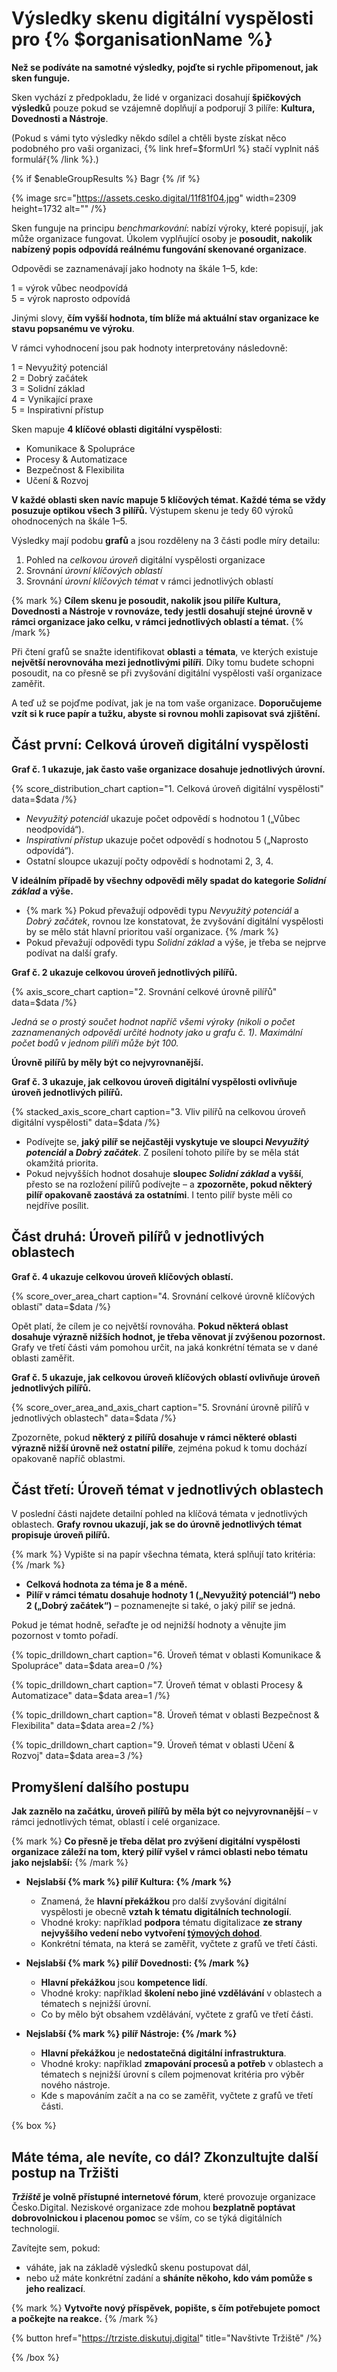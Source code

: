 # Výsledky skenu digitální vyspělosti pro {% $organisationName %}

**Než se podíváte na samotné výsledky, pojďte si rychle připomenout, jak sken funguje.**

Sken vychází z předpokladu, že lidé v organizaci dosahují **špičkových výsledků** pouze pokud se vzájemně doplňují a podporují 3 pilíře: **Kultura, Dovednosti a Nástroje**.

(Pokud s vámi tyto výsledky někdo sdílel a chtěli byste získat něco
podobného pro vaši organizaci, {% link href=$formUrl %} stačí vyplnit
náš formulář{% /link %}.)

{% if $enableGroupResults %}
Bagr
{% /if %}

{% image src="https://assets.cesko.digital/11f81f04.jpg" width=2309 height=1732 alt="" /%}

Sken funguje na principu _benchmarkování_: nabízí výroky, které popisují, jak může organizace fungovat. Úkolem vyplňující osoby je **posoudit, nakolik nabízený popis odpovídá reálnému fungování skenované organizace**.

Odpovědi se zaznamenávají jako hodnoty na škále 1–5, kde:

1 = výrok vůbec neodpovídá  
5 = výrok naprosto odpovídá

Jinými slovy, **čím vyšší hodnota, tím blíže má aktuální stav organizace ke stavu popsanému ve výroku**.

V rámci vyhodnocení jsou pak hodnoty interpretovány následovně:

1 = Nevyužitý potenciál  
2 = Dobrý začátek  
3 = Solidní základ  
4 = Vynikající praxe  
5 = Inspirativní přístup

Sken mapuje **4 klíčové oblasti digitální vyspělosti**:

- Komunikace & Spolupráce
- Procesy & Automatizace
- Bezpečnost & Flexibilita
- Učení & Rozvoj

**V každé oblasti sken navíc mapuje 5 klíčových témat. Každé téma se vždy posuzuje optikou všech 3 pilířů.** Výstupem skenu je tedy 60 výroků ohodnocených na škále 1–5.

Výsledky mají podobu **grafů** a jsou rozděleny na 3 části podle míry detailu:

1. Pohled na _celkovou úroveň_ digitální vyspělosti organizace
2. Srovnání _úrovní klíčových oblastí_
3. Srovnání _úrovní klíčových témat_ v rámci jednotlivých oblastí

{% mark %} **Cílem skenu je posoudit, nakolik jsou pilíře Kultura, Dovednosti a Nástroje v rovnováze, tedy jestli dosahují stejné úrovně v rámci organizace jako celku, v rámci jednotlivých oblastí a témat.** {% /mark %}

Při čtení grafů se snažte identifikovat **oblasti** a **témata**, ve kterých existuje **největší nerovnováha mezi jednotlivými pilíři**. Díky tomu budete schopni posoudit, na co přesně se při zvyšování digitální vyspělosti vaší organizace zaměřit.

A teď už se pojďme podívat, jak je na tom vaše organizace. **Doporučujeme vzít si k ruce papír a tužku, abyste si rovnou mohli zapisovat svá zjištění.**

## Část první: Celková úroveň digitální vyspělosti

**Graf č. 1 ukazuje, jak často vaše organizace dosahuje jednotlivých úrovní.**

{% score_distribution_chart caption="1. Celková úroveň digitální vyspělosti" data=$data /%}

- _Nevyužitý potenciál_ ukazuje počet odpovědí s hodnotou 1 („Vůbec neodpovídá“).
- _Inspirativní přístup_ ukazuje počet odpovědí s hodnotou 5 („Naprosto odpovídá“).
- Ostatní sloupce ukazují počty odpovědí s hodnotami 2, 3, 4.

**V ideálním případě by všechny odpovědi měly spadat do kategorie _Solidní základ_ a výše.**

- {% mark %} Pokud převažují odpovědi typu _Nevyužitý potenciál_ a _Dobrý začátek_, rovnou lze konstatovat, že zvyšování digitální vyspělosti by se mělo stát hlavní prioritou vaší organizace. {% /mark %}
- Pokud převažují odpovědi typu _Solidní základ_ a výše, je třeba se nejprve podívat na další grafy.

**Graf č. 2 ukazuje celkovou úroveň jednotlivých pilířů.**

{% axis_score_chart caption="2. Srovnání celkové úrovně pilířů" data=$data /%}

_Jedná se o prostý součet hodnot napříč všemi výroky (nikoli o počet zaznamenaných odpovědí určité hodnoty jako u grafu č. 1). Maximální počet bodů v jednom pilíři může být 100._

**Úrovně pilířů by měly být co nejvyrovnanější.**

**Graf č. 3 ukazuje, jak celkovou úroveň digitální vyspělosti ovlivňuje úroveň jednotlivých pilířů.**

{% stacked_axis_score_chart caption="3. Vliv pilířů na celkovou úroveň digitální vyspělosti" data=$data /%}

- Podívejte se, **jaký pilíř se nejčastěji vyskytuje ve sloupci _Nevyužitý potenciál_ a _Dobrý začátek_**. Z posílení tohoto pilíře by se měla stát okamžitá priorita.
- Pokud nejvyšších hodnot dosahuje **sloupec _Solidní základ_ a vyšší**, přesto se na rozložení pilířů podívejte – a **zpozorněte, pokud některý pilíř opakovaně zaostává za ostatními**. I tento pilíř byste měli co nejdříve posílit.

## Část druhá: Úroveň pilířů v jednotlivých oblastech

**Graf č. 4 ukazuje celkovou úroveň klíčových oblastí.**

{% score_over_area_chart caption="4. Srovnání celkové úrovně klíčových oblastí" data=$data /%}

Opět platí, že cílem je co největší rovnováha. **Pokud některá oblast dosahuje výrazně nižších hodnot, je třeba věnovat jí zvýšenou pozornost.** Grafy ve třetí části vám pomohou určit, na jaká konkrétní témata se v dané oblasti zaměřit.

**Graf č. 5 ukazuje, jak celkovou úroveň klíčových oblastí ovlivňuje úroveň jednotlivých pilířů.**

{% score_over_area_and_axis_chart caption="5. Srovnání úrovně pilířů v jednotlivých oblastech" data=$data /%}

Zpozorněte, pokud **některý z pilířů dosahuje v rámci některé oblasti výrazně nižší úrovně než ostatní pilíře**, zejména pokud k tomu dochází opakovaně napříč oblastmi.

## Část třetí: Úroveň témat v jednotlivých oblastech

V poslední části najdete detailní pohled na klíčová témata v jednotlivých oblastech. **Grafy rovnou ukazují, jak se do úrovně jednotlivých témat propisuje úroveň pilířů.**

{% mark %} Vypište si na papír všechna témata, která splňují tato kritéria: {% /mark %}

- **Celková hodnota za téma je 8 a méně.**
- **Pilíř v rámci tématu dosahuje hodnoty 1 („Nevyužitý potenciál“) nebo 2 („Dobrý začátek“)** – poznamenejte si také, o jaký pilíř se jedná.

Pokud je témat hodně, seřaďte je od nejnižší hodnoty a věnujte jim pozornost v tomto pořadí.

{% topic_drilldown_chart caption="6. Úroveň témat v oblasti Komunikace & Spolupráce" data=$data area=0 /%}

{% topic_drilldown_chart caption="7. Úroveň témat v oblasti Procesy & Automatizace" data=$data area=1 /%}

{% topic_drilldown_chart caption="8. Úroveň témat v oblasti Bezpečnost & Flexibilita" data=$data area=2 /%}

{% topic_drilldown_chart caption="9. Úroveň témat v oblasti Učení & Rozvoj" data=$data area=3 /%}

## Promyšlení dalšího postupu

**Jak zaznělo na začátku, úroveň pilířů by měla být co nejvyrovnanější** – v rámci jednotlivých témat, oblastí i celé organizace.

{% mark %} **Co přesně je třeba dělat pro zvýšení digitální vyspělosti organizace záleží na tom, který pilíř vyšel v rámci oblasti nebo tématu jako nejslabší:** {% /mark %}

- **Nejslabší {% mark %} pilíř Kultura: {% /mark %}**

  - Znamená, že **hlavní překážkou** pro další zvyšování digitální vyspělosti je obecně **vztah k tématu digitálních technologií**.
  - Vhodné kroky: například **podpora** tématu digitalizace **ze strany nejvyššího vedení nebo vytvoření [týmových dohod](https://www.digiskills.cz/files/20231128/1701183043_639008.pdf)**.
  - Konkrétní témata, na která se zaměřit, vyčtete z grafů ve třetí části.

- **Nejslabší {% mark %} pilíř Dovednosti: {% /mark %}**

  - **Hlavní překážkou** jsou **kompetence lidí**.
  - Vhodné kroky: například **školení nebo jiné vzdělávání** v oblastech a tématech s nejnižší úrovní.
  - Co by mělo být obsahem vzdělávání, vyčtete z grafů ve třetí části.

- **Nejslabší {% mark %} pilíř Nástroje: {% /mark %}**
  - **Hlavní překážkou** je **nedostatečná digitální infrastruktura**.
  - Vhodné kroky: například **zmapování procesů a potřeb** v oblastech a tématech s nejnižší úrovní s cílem pojmenovat kritéria pro výběr nového nástroje.
  - Kde s mapováním začít a na co se zaměřit, vyčtete z grafů ve třetí části.

{% box %}

## Máte téma, ale nevíte, co dál? Zkonzultujte další postup na Tržišti

**_Tržiště_ je volně přístupné internetové fórum**, které provozuje organizace Česko.Digital. Neziskové organizace zde mohou **bezplatně poptávat dobrovolnickou i placenou pomoc** se vším, co se týká digitálních technologií.

Zavítejte sem, pokud:

- váháte, jak na základě výsledků skenu postupovat dál,
- nebo už máte konkrétní zadání a **sháníte někoho, kdo vám pomůže s jeho realizací**.

{% mark %} **Vytvořte nový příspěvek, popište, s čím potřebujete pomoct a počkejte na reakce.** {% /mark %}

{% button href="https://trziste.diskutuj.digital" title="Navštivte Tržiště" /%}

{% /box %}
